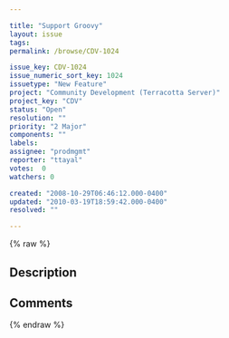 ```yaml
---

title: "Support Groovy"
layout: issue
tags: 
permalink: /browse/CDV-1024

issue_key: CDV-1024
issue_numeric_sort_key: 1024
issuetype: "New Feature"
project: "Community Development (Terracotta Server)"
project_key: "CDV"
status: "Open"
resolution: ""
priority: "2 Major"
components: ""
labels: 
assignee: "prodmgmt"
reporter: "ttayal"
votes:  0
watchers: 0

created: "2008-10-29T06:46:12.000-0400"
updated: "2010-03-19T18:59:42.000-0400"
resolved: ""

---
```




{% raw %}



## Description

<div markdown="1" class="description">



</div>

## Comments



{% endraw %}
